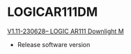 # LOGICAR111DM
 
[V1.11-230628– LOGIC AR111 Downlight M](https://github.com/CHAUVET-ILUMINARC/LOGICAR111DNM/blob/7b2ce524124784a851c95ca0546a86c5411a3c23/firmware/V1_11_230628_Logic%20AR111DNM.zip)
- Release software version
